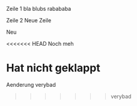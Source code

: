 Zeile 1 bla blubs rabababa

Zeile 2 Neue Zeile

Neu

<<<<<<< HEAD
Noch meh

Hat nicht geklappt
=======
Aenderung verybad
>>>>>>> verybad
